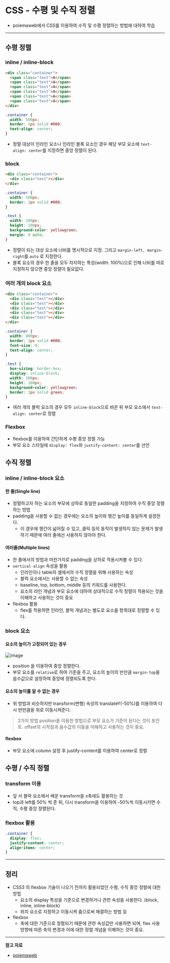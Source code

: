# CSS - 수평 및 수직 정렬

- poiemaweb에서 CSS를 이용하여 수직 및 수평 정렬하는 방법에 대하여 학습

---

## 수평 정렬

### inline / inline-block

```html
<div class="container">
  <span class="test">A</span>
  <span class="test">A</span>
  <span class="test">A</span>
  <span class="test">A</span>
  <span class="test">A</span>
  <span class="test">A</span>
</div>
```

```css
.container {
  width: 500px;
  border: 1px solid #000;
  text-align: center;
}
```

- 정렬 대상이 인라인 요소나 인라인 블록 요소인 경우 해당 부모 요소에 `text-align: center`를 지정하면 중앙 정렬이 된다.

### block

```html
<div class="container">
  <div class="test"></div>
</div>
```

```css
.container {
  width: 500px;
  border: 1px solid #000;
}

.test {
  width: 100px;
  height: 100px;
  background-color: yellowgreen;
  margin: 0 auto;
}
```

- 정렬이 되는 대상 요소에 너비를 명시적으로 지정. 그리고 `margin-left, margin-right`를 `auto` 로 지정한다.
- 블록 요소의 경우 한 줄을 모두 차지하는 특성(width: 100%)으로 인해 너비를 따로 지정하지 않으면 중앙 정렬이 필요없다.

### 여러 개의 block 요소

```html
<div class="container">
  <div class="test"></div>
  <div class="test"></div>
  <div class="test"></div>
  <div class="test"></div>
  <div class="test"></div>
</div>
```

```css
.container {
  width: 800px;
  border: 1px solid #000;
  font-size: 0;
  text-align: center;
}

.test {
  box-sizing: border-box;
  display: inline-block;
  width: 100px;
  height: 100px;
  background-color: yellowgreen;
  border: 1px solid green; 
}
```

- 여러 개의 블럭 요소의 경우 모두 `inline-block`으로 바꾼 뒤 부모 요소에서 `text-align: center`로 정렬

### Flexbox

- flexbox를 이용하여 간단하게 수평 중앙 정렬 가능
- 부모 요소 스타일에 `display: flex`와 `justify-content: center`를 선언

## 수직 정렬

### inline / inline-block 요소

#### 한 줄(Single line)

- 정렬하고자 하는 요소의 부모에 상하로 동일한 padding을 지정하여 수직 중앙 정렬하는 방법
- padding을 사용할 수 없는 경우에는 요소의 높이와 행간 높이를 동일하게 설정한다.
  - 이 경우에 행간이 넓어질 수 있고, 클릭 등의 동작이 발생하지 않는 문제가 발생하기 때문에 여러 줄에선 사용하지 않아야 한다.

#### 여러줄(Multiple lines)

- 한 줄에서의 방법과 마찬가지로 padding을 상하로 적용시켜볼 수 있다.
- `vertical-align` 속성을 활용
  - 인라인이나 table의 셀에서의 수직 정렬을 위해 사용하는 속성
  - 블럭 요소에서는 사용할 수 없는 속성
  - baseline, top, bottom, middle 등의 키워드를 사용한다.
  - 요소의 라인 개념과 부모 요소에 대하여 상대적으로 수직 정렬이 적용되는 것을 이해하고 사용하는 것이 중요
- flexbox 활용
  - flex를 적용하면 인라인, 블럭 개념과는 별도로 요소를 항목대로 정렬할 수 있다.

### block 요소

#### 요소의 높이가 고정되어 있는 경우

![image](https://user-images.githubusercontent.com/104971437/172321569-8fec9456-af3e-46e2-a8c8-d150b8403065.png)

- position 을 이용하여 중앙 정렬한다.
- 부모 요소를 `relative`로 하여 기준을 주고, 요소의 높이의 반만큼 `margin-top`을 음수값으로 설정하여 중앙에 정렬되도록 한다.

#### 요소의 높이를 알 수 없는 경우

- 위 방법과 비슷하지만 transform(변형) 속성의 translateY(-50%)를 이용하여 다시 반만큼을 위로 이동시켜준다.

> 2가지 방법 position을 이용한 방법으로 부모 요소가 기준이 된다는 것이 포인트. offset의 시작점과 음수값의 이동을 이해하고 사용하는 것이 중요.

#### flexbox

- 부모 요소에 column 설정 후 justify-content를 이용하여 center로 정렬

## 수평 / 수직 정렬

### transform 이용

- 앞 서 블락 요소에서 배운 transform을 x축에도 활용하는 것
- top과 left를 50% 씩 준 뒤, 다시 transform을 이용하여 -50%씩 이동시키면 수직, 수평 중앙 정렬된다.

### flexbox 활용

```css
.container {
  display: flex;
  justify-content: center;
  align-items: center;
}
```

---

## 정리

- CSS3 의 flexbox 기술이 나오기 전까지 활용되었던 수평, 수직 중앙 정렬에 대한 방법
  - 요소의 display 특성을 기준으로 변경하거나 관련 속성을 사용한다. (block, inline, inline-block)
  - 위치 요소로 지정하고 이동시켜 줌으로써 해결하는 방법 등
- flexbox
  - 축에 대한 기준으로 정렬되기 때문에 관련 속성값만 사용하면 되며, flex 사용 방향에 따른 축의 변경과 이에 대한 정렬 개념을 이해하는 것이 중요.

---

**참고 자료**

- [poiemaweb](https://poiemaweb.com/css3-centering)